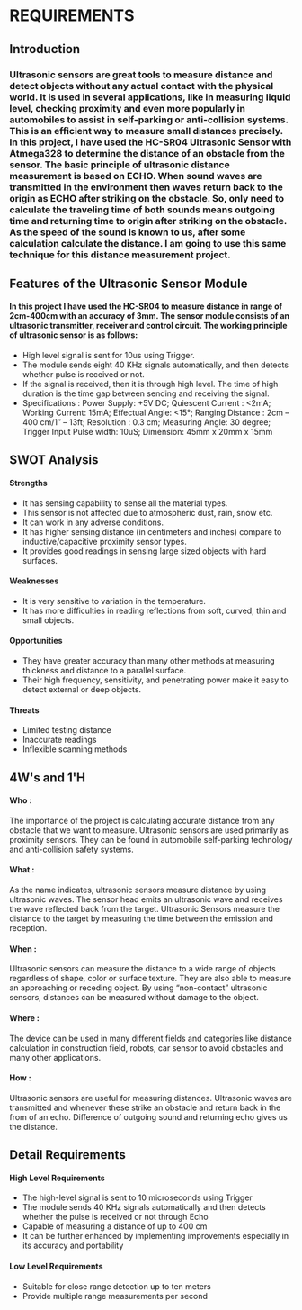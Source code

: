 # REQUIREMENTS
## Introduction
### Ultrasonic sensors are great tools to measure distance and detect objects without any actual contact with the physical world. It is used in several applications, like in measuring liquid level, checking proximity and even more popularly in automobiles to assist in self-parking or anti-collision systems. This is an efficient way to measure small distances precisely. In this project, I have used the HC-SR04 Ultrasonic Sensor with Atmega328 to determine the distance of an obstacle from the sensor. The basic principle of ultrasonic distance measurement is based on ECHO. When sound waves are transmitted in the environment then waves return back to the origin as ECHO after striking on the obstacle. So, only need to calculate the traveling time of both sounds means outgoing time and returning time to origin after striking on the obstacle. As the speed of the sound is known to us, after some calculation calculate the distance. I am going to use this same technique for this distance measurement project.
## Features of the Ultrasonic Sensor Module
#### In this project I have used the HC-SR04 to measure distance in range of 2cm-400cm with an accuracy of 3mm. The sensor module consists of an ultrasonic transmitter, receiver and control circuit. The working principle of ultrasonic sensor is as follows:
- High level signal is sent for 10us using Trigger.
- The module sends eight 40 KHz signals automatically, and then detects whether pulse is received or not.
- If the signal is received, then it is through high level. The time of high duration is the time gap between sending and receiving the signal.
- Specifications : Power Supply: +5V DC; Quiescent Current : <2mA; Working Current: 15mA; Effectual Angle: <15°; Ranging Distance : 2cm – 400 cm/1″ – 13ft; Resolution : 0.3 cm; Measuring Angle: 30 degree; Trigger Input Pulse width: 10uS; Dimension: 45mm x 20mm x 15mm
## SWOT Analysis
#### Strengths
- It has sensing capability to sense all the material types.
- This sensor is not affected due to atmospheric dust, rain, snow etc.
- It can work in any adverse conditions.
- It has higher sensing distance (in centimeters and inches) compare to inductive/capacitive proximity sensor types.
- It provides good readings in sensing large sized objects with hard surfaces.
#### Weaknesses
- It is very sensitive to variation in the temperature.
- It has more difficulties in reading reflections from soft, curved, thin and small objects.
#### Opportunities
- They have greater accuracy than many other methods at measuring thickness and distance to a parallel surface.
- Their high frequency, sensitivity, and penetrating power make it easy to detect external or deep objects.
#### Threats
- Limited testing distance
- Inaccurate readings
- Inflexible scanning methods
## 4W's and 1'H
#### Who :
The importance of the project is calculating accurate distance from any obstacle that we want to measure. Ultrasonic sensors are used primarily as proximity sensors. They can be found in automobile self-parking technology and anti-collision safety systems.

#### What :
As the name indicates, ultrasonic sensors measure distance by using ultrasonic waves. The sensor head emits an ultrasonic wave and receives the wave reflected back from the target. Ultrasonic Sensors measure the distance to the target by measuring the time between the emission and reception.

#### When :
Ultrasonic sensors can measure the distance to a wide range of objects regardless of shape, color or surface texture. They are also able to measure an approaching or receding object. By using “non-contact” ultrasonic sensors, distances can be measured without damage to the object.

#### Where :
The device can be used in many different fields and categories like distance calculation in construction field, robots, car sensor to avoid obstacles and many other applications.

#### How :
Ultrasonic sensors are useful for measuring distances. Ultrasonic waves are transmitted and whenever these strike an obstacle and return back in the from of an echo. Difference of outgoing sound and returning echo gives us the distance.

## Detail Requirements
#### High Level Requirements
- The high-level signal is sent to 10 microseconds using Trigger
- The module sends 40 KHz signals automatically and then detects whether the pulse is received or not through Echo	
- Capable of measuring a distance of up to 400 cm	
- It can be further enhanced by implementing improvements especially in its accuracy and portability	
#### Low Level Requirements
- Suitable for close range detection up to ten meters	
- Provide multiple range measurements per second	


